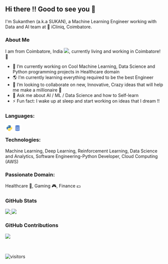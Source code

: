 ## Hi there !! Good to see you 👋

I'm Sukanthen (a.k.a SUKAN), a Machine Learning Engineer working with  Data and AI team at :office: iCliniq, Coimbatore.<br>
### About Me <br>
I am from Coimbatore, India <img src="https://image.flaticon.com/icons/svg/2465/2465327.svg" width="15">, currently living and working in  Coimbatore! 👋


- 🔭 I’m currently working on Cool Machine Learning, Data Science and Python programming projects in Healthcare domain
- :earth_americas: I’m currently learning everything required to be the best Engineer
- 👯 I’m looking to collaborate on new, Innovative, Crazy ideas that will help me make a millionaire  :money_with_wings:
- 💬 Ask me about AI / ML / Data Science and how to Self-learn
- ⚡ Fun fact: I wake up at sleep and start working on ideas that I dream !!


### Languages:

<img align="left" alt="Python3" width="26px" src="https://raw.githubusercontent.com/github/explore/80688e429a7d4ef2fca1e82350fe8e3517d3494d/topics/python/python.png" /> 
<img align="left" alt="SQL" width="26px" src="https://raw.githubusercontent.com/github/explore/80688e429a7d4ef2fca1e82350fe8e3517d3494d/topics/sql/sql.png" /> <br>

### Technologies:
Machine Learning, Deep Learning, Reinforcement Learning, Data Science and Analytics, Software Engineering-Python Developer, Cloud Computing (AWS)

### Passionate Domain:
Healthcare :pill:, Gaming :video_game:, Finance :dollar:

### GitHub Stats

<p align="left">
  <a href="https://github.com/anuraghazra/github-readme-stats">
    <img src="https://github-readme-stats.vercel.app/api?username=SUKANTHEN&theme=radical&border=7B75CC&show_icons=true&count_private=true&text_color=00E7FF&border_color=7B75CC" height="165" />
  </a>
  <a href="https://github.com/anuraghazra/github-readme-stats">
    <img src="https://github-readme-stats.vercel.app/api/top-langs/?username=SUKANTHEN&l&layout=compact&theme=radical&bg_color=141321&text_color=00E7FF&border_color=7B75CC" height="165">
  </a>
</p>

### GitHub Contributions
<p align="left">
  <a href="https://git.io/streak-stats">
    <img src="http://github-readme-streak-stats.herokuapp.com?user=SUKANTHEN&theme=radical&dates=F8D847&currStreakNum=00E7FF&currStreakLabel=00E7FF&border=7B75CC">
  </a>
</p>

<br/>

![visitors](https://visitor-badge.laobi.icu/badge?page_id=SUKANTHEN.SUKANTHEN)
